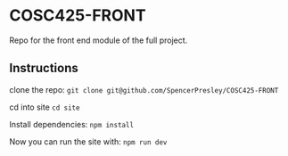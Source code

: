 # COSC425-FRONT

Repo for the front end module of the full project.

## Instructions

clone the repo:
`git clone git@github.com/SpencerPresley/COSC425-FRONT`

cd into site
`cd site`

Install dependencies:
`npm install`

Now you can run the site with:
`npm run dev`
